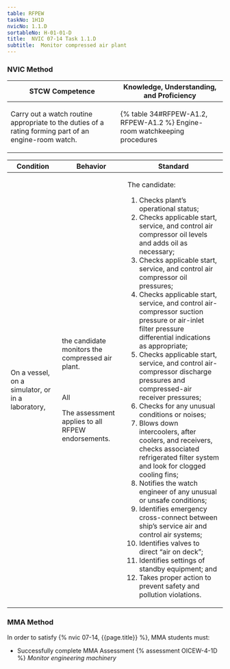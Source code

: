 ```yaml
---
table: RFPEW
taskNo: 1H1D
nvicNo: 1.1.D 
sortableNo: H-01-01-D
title:  NVIC 07-14 Task 1.1.D
subtitle:  Monitor compressed air plant
---
```






### NVIC Method

<a style="display:none;" onclick="togglevisibility('nvic_methods')" >Show NVIC method.</a>

<div id='nvic_methods' class='show'>

<table>
<thead>
<tr>
<th class='forty'> STCW Competence </th>
<th class='sixty'> Knowledge, Understanding, and Proficiency </th>
</tr>
</thead>

<tbody>
<tr><td markdown='1'>

Carry out a watch routine appropriate to the duties of a rating forming part of an engine-room watch.

</td><td markdown='1'>

{% table 34#RFPEW-A1.2, RFPEW-A1.2 %} Engine-room watchkeeping procedures

</td></tr>


</tbody>
</table>


<table>
<thead>
<tr><th class='twenty'>  Condition </th><th class='twenty'> Behavior </th><th  class='sixty'>Standard </th></tr>
</thead>
<tbody >



<tr><td markdown='1'>

On a vessel, on a simulator, or in a laboratory,

</td><td markdown='1'>

the candidate monitors the compressed air plant.

<br>

<div class="tooltip" markdown='1'>

All

The assessment applies to all RFPEW endorsements.

</div>


</td><td markdown='1'>

The candidate:

1. Checks plant’s operational status;
2. Checks applicable start, service, and control air compressor oil levels and adds oil as necessary;
3. Checks applicable start, service, and control air compressor oil pressures;
4. Checks applicable start, service, and control air-compressor suction pressure or air-inlet filter pressure differential indications as appropriate;
5. Checks applicable start, service, and control air-compressor discharge pressures and compressed-air receiver pressures;
6. Checks for any unusual conditions or noises;
7. Blows down intercoolers, after coolers, and receivers, checks associated refrigerated filter system and look for clogged cooling fins;
8. Notifies the watch engineer of any unusual or unsafe conditions;
9. Identifies emergency cross-connect between ship’s service air and control air systems;
10. Identifies valves to direct “air on deck”;
11. Identifies settings of standby equipment; and
12. Takes proper action to prevent safety and pollution violations.

</td></tr>
</tbody>
</table>
</div>


### MMA Method

In order to satisfy  {% nvic 07-14, {{page.title}}  %}, MMA students must:

* Successfully complete MMA Assessment {% assessment OICEW-4-1D %} *Monitor engineering machinery*